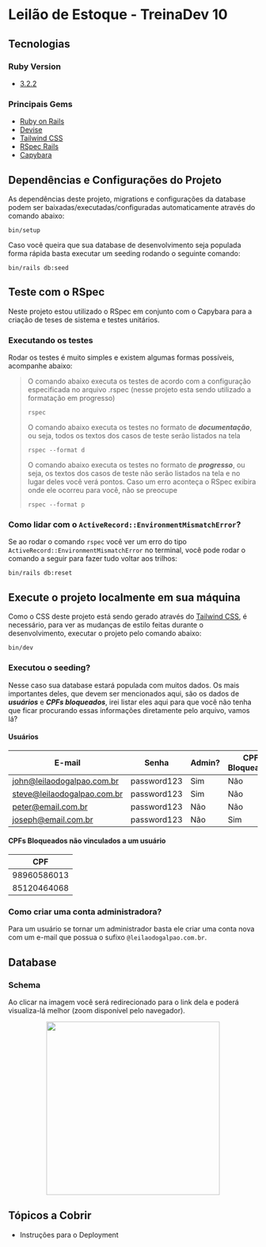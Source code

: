 # Leilão de Estoque - TreinaDev 10

## Tecnologias
### Ruby Version
- [3.2.2](https://www.ruby-lang.org/en/news/2023/03/30/ruby-3-2-2-released/)
### Principais Gems
- [Ruby on Rails](https://rubyonrails.org)
- [Devise](https://github.com/heartcombo/devise)
- [Tailwind CSS](https://tailwindcss.com)
- [RSpec Rails](https://github.com/rspec/rspec-rails)
- [Capybara](https://github.com/teamcapybara/capybara)

## Dependências e Configurações do Projeto
As dependências deste projeto, migrations e configurações da database podem ser baixadas/executadas/configuradas automaticamente através do comando abaixo:
```
bin/setup
```
Caso você queira que sua database de desenvolvimento seja populada forma rápida basta executar um seeding rodando o seguinte comando:
```
bin/rails db:seed
```

## Teste com o RSpec
Neste projeto estou utilizado o RSpec em conjunto com o Capybara para a criação de teses de sistema e testes unitários.
### Executando os testes
Rodar os testes é muito simples e existem algumas formas possíveis, acompanhe abaixo:

> O comando abaixo executa os testes de acordo com a configuração especificada no arquivo .rspec (nesse projeto esta sendo utilizado a formatação em progresso)
>```
>rspec 
>```
>
> O comando abaixo executa os testes no formato de ***documentação***, ou seja, todos os textos dos casos de teste serão listados na tela
>```
>rspec --format d
>```
> O comando abaixo executa os testes no formato de ***progresso***, ou seja, os textos dos casos de teste não serão listados na tela e no lugar deles você verá pontos. Caso um erro aconteça o RSpec exibira onde ele ocorreu para você, não se preocupe
>```
>rspec --format p
>```

### Como lidar com o `ActiveRecord::EnvironmentMismatchError`?
Se ao rodar o comando `rspec` você ver um erro do tipo `ActiveRecord::EnvironmentMismatchError` no terminal, você pode rodar o comando a seguir para fazer tudo voltar aos trilhos:
```
bin/rails db:reset
```

## Execute o projeto localmente em sua máquina
Como o CSS deste projeto está sendo gerado através do [Tailwind CSS](https://tailwindcss.com/docs/guides/ruby-on-rails), é necessário, para ver as mudanças de estilo feitas durante o desenvolvimento, executar o projeto pelo comando abaixo:
```
bin/dev
```
### Executou o seeding?
Nesse caso sua database estará populada com muitos dados. Os mais importantes deles, que devem ser mencionados aqui, são os dados de ***usuários*** e ***CPFs bloqueados***, irei listar eles aqui para que você não tenha que ficar procurando essas informações diretamente pelo arquivo, vamos lá?

#### Usuários

  | E-mail                      | Senha       | Admin? | CPF Bloqueado? |
  |-----------------------------|-------------|--------|----------------|
  | john@leilaodogalpao.com.br  | password123 | Sim    | Não            |
  | steve@leilaodogalpao.com.br | password123 | Sim    | Não            |
  | peter@email.com.br          | password123 | Não    | Não            |
  | joseph@email.com.br         | password123 | Não    | Sim            |

#### CPFs Bloqueados não vinculados a um usuário

  | CPF         |
  |-------------|
  | 98960586013 |
  | 85120464068 |

### Como criar uma conta administradora?
Para um usuário se tornar um administrador basta ele criar uma conta nova com um e-mail que possua o sufixo `@leilaodogalpao.com.br`.


## Database
### Schema
Ao clicar na imagem você será redirecionado para o link dela e poderá visualiza-lá melhor (zoom disponível pelo navegador).

<p align="center">
  <a href="https://i.imgur.com/yGAndN7.png" target="_blank" rel="noopener noreferrer"><img src="https://i.imgur.com/yGAndN7.png" height="350"/></a>
</a>

## Tópicos a Cobrir
* Instruções para o Deployment

